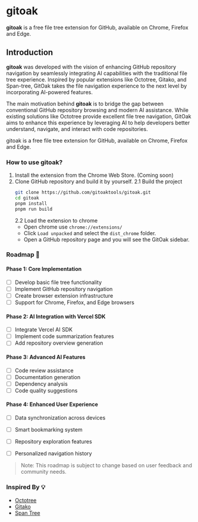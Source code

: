 # gitoak
**gitoak** is a free file tree extension for GitHub, available on Chrome, Firefox and Edge.

## Introduction
**gitoak** was developed with the vision of enhancing GitHub repository navigation by seamlessly integrating AI capabilities with the traditional file tree experience. Inspired by popular extensions like Octotree, Gitako, and Span-tree, GitOak takes the file navigation experience to the next level by incorporating AI-powered features.

The main motivation behind **gitoak** is to bridge the gap between conventional GitHub repository browsing and modern AI assistance. While existing solutions like Octotree provide excellent file tree navigation, GitOak aims to enhance this experience by leveraging AI to help developers better understand, navigate, and interact with code repositories.

gitoak  is a free file tree extension for GitHub, available on Chrome, Firefox and Edge.

### How to use gitoak?

1. Install the extension from the Chrome Web Store. (Coming soon)
2. Clone GitHub repository and build it by yourself.
    2.1 Build the project
    ```bash
    git clone https://github.com/gitoaktools/gitoak.git
    cd gitoak
    pnpm install
    pnpm run build 
    ```
    2.2 Load the extension to chrome
    * Open chrome use `chrome://extensions/`
    * Click `Load unpacked` and select the `dist_chrome` folder.
    * Open a GitHub repository page and you will see the GitOak sidebar.
    

### Roadmap 🚀

#### Phase 1: Core Implementation
- [ ] Develop basic file tree functionality
- [ ] Implement GitHub repository navigation
- [ ] Create browser extension infrastructure
- [ ] Support for Chrome, Firefox, and Edge browsers

#### Phase 2: AI Integration with Vercel SDK
- [ ] Integrate Vercel AI SDK
- [ ] Implement code summarization features
- [ ] Add repository overview generation

#### Phase 3: Advanced AI Features
- [ ] Code review assistance
- [ ] Documentation generation
- [ ] Dependency analysis
- [ ] Code quality suggestions

#### Phase 4: Enhanced User Experience
- [ ] Data synchronization across devices
- [ ] Smart bookmarking system
- [ ] Repository exploration features
- [ ] Personalized navigation history


> Note: This roadmap is subject to change based on user feedback and community needs.   

### Inspired By 💡
- [Octotree](https://github.com/ovity/octotree) 
- [Gitako](https://github.com/EnixCoda/Gitako) 
- [Span Tree](https://github.com/tavyandy97/span-tree) 
